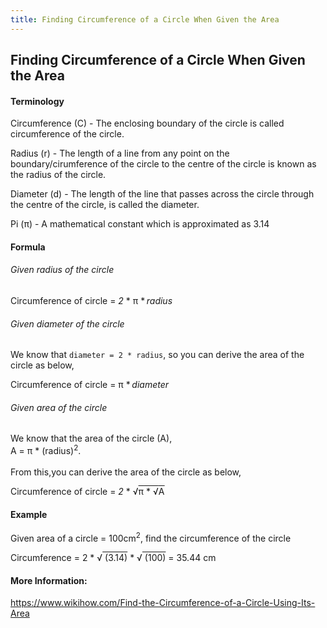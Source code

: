 ```yaml
---
title: Finding Circumference of a Circle When Given the Area
---
```

## Finding Circumference of a Circle When Given the Area

#### Terminology

Circumference (C) - The enclosing boundary of the circle is called circumference of the circle.

Radius (r) - The length of a line from any point on the boundary/cirumference of the circle to the centre of the circle is known as the radius of the circle.

Diameter (d) - The length of the line that passes across the circle through the centre of the circle, is called the diameter.

Pi (<span class="texhtml">π</span>) - A mathematical constant which is approximated as 3.14

#### Formula

###### Given radius of the circle

Circumference of circle =  <span class="texhtml"><i>2</i> * <span class="texhtml">π</span> * <i>radius</i></span>

###### Given diameter of the circle

We know that `diameter = 2 * radius`, so you can derive the area of the circle as below,

Circumference of circle =  <span class="texhtml"><span class="texhtml">π</span> * <i>diameter</i></span>

###### Given area of the circle

We know that the area of the circle (A), 
<br>A = π * (radius)<sup>2</sup>.
<br><br>From this,you can derive the area of the circle as below,

Circumference of circle =  <i>2</i> * &radic;<span style="text-decoration: overline"><span class="texhtml"><span class="texhtml">π</span></span> * &radic;<span style="text-decoration: overline">A</span>

#### Example
Given area of a circle = 100cm<sup>2</sup>, find the circumference of the circle

Circumference = 2 * &radic;<span style="text-decoration: overline"> (3.14)</span> * &radic;<span style="text-decoration: overline"> (100)</span>  = 35.44 <span>cm</span>

#### More Information:
<!-- Please add any articles you think might be helpful to read before writing the article -->

https://www.wikihow.com/Find-the-Circumference-of-a-Circle-Using-Its-Area
